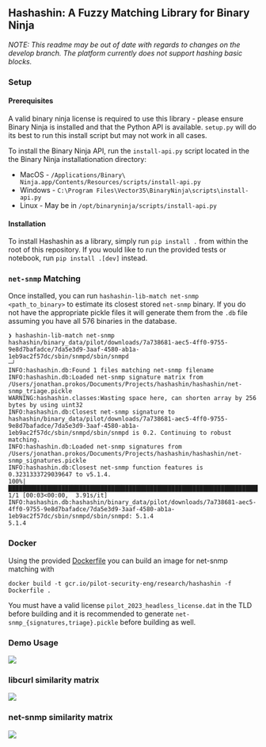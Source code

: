 ## Hashashin: A Fuzzy Matching Library for Binary Ninja

*NOTE: This readme may be out of date with regards to changes on the develop branch. The platform currently does not support hashing basic blocks.* 

### Setup
#### Prerequisites
A valid binary ninja license is required to use this library - please ensure Binary Ninja is installed and that the Python
API is available. `setup.py` will do its best to run this install script but may not work in all cases.

To install the Binary Ninja API, run the `install-api.py` script located in the the Binary Ninja installationation
directory:
- MacOS - `/Applications/Binary\ Ninja.app/Contents/Resources/scripts/install-api.py`
- Windows - `C:\Program Files\Vector35\BinaryNinja\scripts\install-api.py`
- Linux - May be in `/opt/binaryninja/scripts/install-api.py`

#### Installation
To install Hashashin as a library, simply run `pip install .` from within the root of this repository.
If you would like to run the provided tests or notebook, run `pip install .[dev]` instead.

### `net-snmp` Matching
Once installed, you can run `hashashin-lib-match net-snmp <path_to_binary>` to estimate its closest stored `net-snmp` binary. If you do not have the appropriate pickle files it will generate them from the `.db` file assuming you have all 576 binaries in the database.
```
❯ hashashin-lib-match net-snmp hashashin/binary_data/pilot/downloads/7a738681-aec5-4ff0-9755-9e8d7bafadce/7da5e3d9-3aaf-4580-ab1a-1eb9ac2f57dc/sbin/snmpd/sbin/snmpd                                             ─╯
INFO:hashashin.db:Found 1 files matching net-snmp filename
INFO:hashashin.db:Loaded net-snmp signature matrix from /Users/jonathan.prokos/Documents/Projects/hashashin/hashashin/net-snmp_triage.pickle
WARNING:hashashin.classes:Wasting space here, can shorten array by 256 bytes by using uint32
INFO:hashashin.db:Closest net-snmp signature to hashashin/binary_data/pilot/downloads/7a738681-aec5-4ff0-9755-9e8d7bafadce/7da5e3d9-3aaf-4580-ab1a-1eb9ac2f57dc/sbin/snmpd/sbin/snmpd is 0.2. Continuing to robust matching.
INFO:hashashin.db:Loaded net-snmp signatures from /Users/jonathan.prokos/Documents/Projects/hashashin/hashashin/net-snmp_signatures.pickle
INFO:hashashin.db:Closest net-snmp function features is 0.3231333729039647 to v5.1.4.
100%|█████████████████████████████████████████████████████████████████████████████████████████████████████████████████████████████████████████████████████████████████████████████████| 1/1 [00:03<00:00,  3.91s/it]
INFO:hashashin.db:hashashin/binary_data/pilot/downloads/7a738681-aec5-4ff0-9755-9e8d7bafadce/7da5e3d9-3aaf-4580-ab1a-1eb9ac2f57dc/sbin/snmpd/sbin/snmpd: 5.1.4
5.1.4
```

### Docker
Using the provided [Dockerfile](./Dockerfile) you can build an image for net-snmp matching with 

```docker build -t gcr.io/pilot-security-eng/research/hashashin -f Dockerfile .```

You must have a valid license `pilot_2023_headless_license.dat` in the TLD before building and it is recommended to generate `net-snmp_{signatures,triage}.pickle` before building as well. 

### Demo Usage
![](demo.gif)

### libcurl similarity matrix
![](libcurl_similarity_matrix.png)

### net-snmp similarity matrix
![](net-snmp-full-matrix.png)
